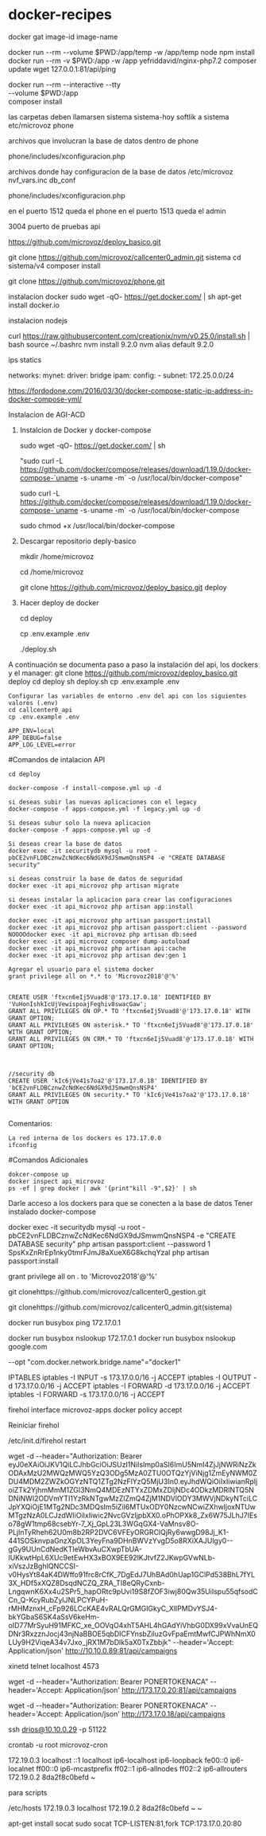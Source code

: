 # docker-recipes




docker gat image-id image-name



docker run --rm --volume $PWD:/app/temp  -w /app/temp node npm install
docker run --rm -v $PWD:/app -w /app yefriddavid/nginx-php7.2 composer update
wget 127.0.0.1:81/api/ping

docker run --rm --interactive --tty \
    --volume $PWD:/app \
    composer install


las carpetas deben llamarsen
sistema
sistema-hoy softlik a sistema
etc/microvoz
phone

archivos que involucran la base de datos dentro de phone

phone/includes/xconfiguracion.php



archivos donde hay configuracion de la base de datos
/etc/microvoz
nvf_vars.inc
db_conf


phone/includes/xconfiguracion.php




en el puerto 1512 queda el phone
en el puerto 1513 queda el admin


3004 puerto de pruebas api


https://github.com/microvoz/deploy_basico.git

git clone https://github.com/microvoz/callcenter0_admin.git sistema
cd sistema/v4
composer install

git clone https://github.com/microvoz/phone.git



instalacion docker
sudo wget -qO- https://get.docker.com/ | sh
apt-get install docker.io




instalacion nodejs

curl https://raw.githubusercontent.com/creationix/nvm/v0.25.0/install.sh | bash
source ~/.bashrc
nvm install 9.2.0
nvm alias default 9.2.0








ips statics


networks:
  mynet:
    driver: bridge
    ipam:
      config:
      - subnet: 172.25.0.0/24




https://fordodone.com/2016/03/30/docker-compose-static-ip-address-in-docker-compose-yml/




Instalacion de AGI-ACD

1) Instalcion de Docker y docker-compose

    sudo wget -qO- https://get.docker.com/ | sh

    "sudo curl -L https://github.com/docker/compose/releases/download/1.19.0/docker-compose-`uname -s`-`uname -m` -o /usr/local/bin/docker-compose"

    sudo curl -L https://github.com/docker/compose/releases/download/1.19.0/docker-compose-`uname -s`-`uname -m` -o /usr/local/bin/docker-compose

    sudo chmod +x /usr/local/bin/docker-compose


2) Descargar repositorio deply-basico

    mkdir /home/microvoz

    cd /home/microvoz

    git clone https://github.com/microvoz/deploy_basico.git deploy


3) Hacer deploy de docker

    cd deploy

    cp .env.example .env

    ./deploy.sh



A continuación se documenta paso a paso la instalación del api, los dockers y el manager:
git clone https://github.com/microvoz/deploy_basico.git deploy
cd deploy
sh deploy.sh
cp .env.example .env


```
Configurar las variables de entorno .env del api con los siguientes valores (.env)
cd callcenter0_api
cp .env.example .env

APP_ENV=local
APP_DEBUG=false
APP_LOG_LEVEL=error
```


#Comandos de intalacion API
```
cd deploy

docker-compose -f install-compose.yml up -d

si deseas subir las nuevas aplicaciones con el legacy
docker-compose -f apps-compose.yml -f legacy.yml up -d

Si deseas subur solo la nueva aplicacion
docker-compose -f apps-compose.yml up -d

Si deseas crear la base de datos
docker exec -it securitydb mysql -u root -pbCE2vnFLDBCznwZcNdKec6NdGX9dJSmwmQnsNSP4 -e "CREATE DATABASE security"

si deseas construir la base de datos de seguridad
docker exec -it api_microvoz php artisan migrate

si deseas instalar la aplicacion para crear las configuraciones
docker exec -it api_microvoz php artisan app:install

docker exec -it api_microvoz php artisan passport:install
docker exec -it api_microvoz php artisan passport:client --password
NOOOOdocker exec -it api_microvoz php artisan db:seed
docker exec -it api_microvoz composer dump-autoload
docker exec -it api_microvoz php artisan api:cache
docker exec -it api_microvoz php artisan dev:gen 1

Agregar el usuario para el sistema docker
grant privilege all on *.* to 'Microvoz2018'@'%'


CREATE USER 'ftxcn6eIj5Vuad8'@'173.17.0.18' IDENTIFIED BY 'VuHonIshkIcUjVewispoajFeghiv8swacGaw';
GRANT ALL PRIVILEGES ON OP.* TO 'ftxcn6eIj5Vuad8'@'173.17.0.18' WITH GRANT OPTION;
GRANT ALL PRIVILEGES ON asterisk.* TO 'ftxcn6eIj5Vuad8'@'173.17.0.18' WITH GRANT OPTION;
GRANT ALL PRIVILEGES ON CRM.* TO 'ftxcn6eIj5Vuad8'@'173.17.0.18' WITH GRANT OPTION;



//security db
CREATE USER 'kIc6jVe41s7oa2'@'173.17.0.18' IDENTIFIED BY 'bCE2vnFLDBCznwZcNdKec6NdGX9dJSmwmQnsNSP4'
GRANT ALL PRIVILEGES ON security.* TO 'kIc6jVe41s7oa2'@'173.17.0.18' WITH GRANT OPTION


```

Comentarios:
```
La red interna de los dockers es 173.17.0.0
ifconfig
```

#Comandos Adicionales
```
dokcer-compose up
docker inspect api_microvoz
ps -ef | grep docker | awk '{print"kill -9",$2}' | sh
```






Darle acceso a los dockers para que se conecten a la base de datos
Tener instalado docker-compose

docker exec -it securitydb mysql -u root -pbCE2vnFLDBCznwZcNdKec6NdGX9dJSmwmQnsNSP4 -e "CREATE DATABASE security"
php artisan passport:client --password
1
SpsKxZnRrEp1nky0tmrFJmJ8aXueX6G8kchqYzal
php artisan passport:install

grant privilege all on *.* to 'Microvoz2018'@'%'

git clonehttps://github.com/microvoz/callcenter0_gestion.git

git clonehttps://github.com/microvoz/callcenter0_admin.git(sistema)






docker run busybox ping 172.17.0.1

docker run busybox nslookup 172.17.0.1
docker run busybox nslookup google.com



--opt "com.docker.network.bridge.name"="docker1"






IPTABLES
iptables -I INPUT -s 173.17.0.0/16 -j ACCEPT
iptables -I OUTPUT -d 173.17.0.0/16 -j ACCEPT
iptables -I FORWARD -d 173.17.0.0/16 -j ACCEPT
iptables -I FORWARD -s 173.17.0.0/16 -j ACCEPT




firehol
interface microvoz-apps docker
        policy accept


Reiniciar  firehol

/etc/init.d/firehol restart





wget -d --header="Authorization: Bearer eyJ0eXAiOiJKV1QiLCJhbGciOiJSUzI1NiIsImp0aSI6ImU5NmI4ZjJjNWRiNzZkODAxMzU2MWQzMWQ5YzQ3ODg5MzA0ZTU0OTQzYjViNjg1ZmEyNWM0ZDU4MDM2ZWZkOGYzNTQ1ZTg2NzFlYzQ5MjU3In0.eyJhdWQiOiIxIiwianRpIjoiZTk2YjhmMmM1ZGI3NmQ4MDEzNTYxZDMxZDljNDc4ODkzMDRlNTQ5NDNiNWI2ODVmYTI1YzRkNTgwMzZlZmQ4ZjM1NDVlODY3MWVjNDkyNTciLCJpYXQiOjE1MTg2NDc3MDQsIm5iZiI6MTUxODY0NzcwNCwiZXhwIjoxNTUwMTgzNzA0LCJzdWIiOiIxIiwic2NvcGVzIjpbXX0.oPhOPXk8_Zx6W75JLhJ7IEso78gW1tmp68csebYr-7_Xj_GpL23L3WGqGX4-VaMnsv8O-PLjlnTyRheh62U0m8b2RP2DVC6VFEyORGRClQjRy6wwgD98Jj_K1-441SOSknvpaGnzXpOL3YeyFna9DHnBWVzYvgD5o8RXiXAJUlgy0--gGy9UUnCdNedKTIeWbvAuCXwpTbUA-lUKkwtHpL6XUc9etEwHX3xBOX9EE92lKJtvfZ2JKwpGVwNLb-xiVszJzBghIQNCCSI-v0HysYt84aK4DWffo91frc8rCfK_7DgEdJ7UhBAd0hUap1GClPd538BhL7fYL3X_HDf5xXQZ8DsqdNCZQ_ZRA_TI8eQRyCxnb-LngqwnK6Xx4u2SPr5_hapORtc9pUvi19S8fZOF3iwj80Qw35UiIspu55qfsodCCn_Q-KcyRubZylJNLPCYPuH-rMHMznxH_cFp926LCcKAE4vRALQrGMGIGkyC_XlIPMDvYSJ4-bkYGbaS6SK4aSsV6keHm-oID77MrSyuH91MFKC_xe_OOVqO4xhT5AHL4hGAdYiVhbG0DX99xVvaUnEQDNr3RxzznJocj43njNaBBOE5qbDICFYnsbZiluzGvFpaEmtMwfCJPWhNmX0LUy9H2ViqeA34v7Jxo_jRX1M7bDlk5aX0TxZbbjk" --header='Accept: Application/json' http://10.10.0.89:81/api/campaigns



xinetd
telnet localhost 4573

wget -d --header="Authorization: Bearer PONERTOKENACA" --header='Accept: Application/json' http://173.17.0.20:81/api/campaigns

wget -d --header="Authorization: Bearer PONERTOKENACA" --header='Accept: Application/json' http://173.17.0.18/api/campaigns








ssh drios@10.10.0.29 -p 51122



crontab -u root microvoz-cron



172.19.0.3      localhost
::1     localhost ip6-localhost ip6-loopback
fe00::0 ip6-localnet
ff00::0 ip6-mcastprefix
ff02::1 ip6-allnodes
ff02::2 ip6-allrouters
172.19.0.2      8da2f8c0befd
~



para scripts

/etc/hosts
172.19.0.3      localhost
172.19.0.2      8da2f8c0befd
~
~



apt-get install socat
sudo socat TCP-LISTEN:81,fork TCP:173.17.0.20:80

